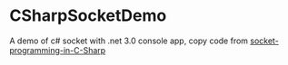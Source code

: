 # CSharpSocketDemo
A demo of c# socket with .net 3.0 console app, copy code from [socket-programming-in-C-Sharp](https://www.c-sharpcorner.com/article/socket-programming-in-C-Sharp/)